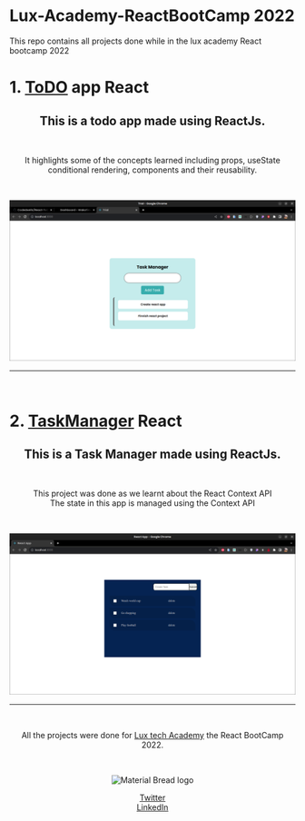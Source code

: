 # Lux-Academy-ReactBootCamp 2022
This repo contains all projects done while in the lux academy React bootcamp 2022

# 1. [ToDO](https://github.com/Codedwells/React-ToDo-app) app React
<h2 align="center">This is a <b>todo app</b> made using <b>ReactJs</b>.</h2><br>
<p align="center">
It highlights some of the concepts learned including props, useState <br>
 conditional rendering, components and their reusability.
</p> <br>

![Todo](./project2-ContextAPI/public/screenshots/Screenshot1%20.png)

---
<br>

# 2. [TaskManager](project2-ContextAPI/) React

<h2 align="center">This is a <b>Task Manager</b> made using <b>ReactJs</b>.</h2><br>
<p align="center">
This project was done as we  learnt about the React Context API <br>
The state in this app is managed using the Context API
</p> <br>

![Todo](./project2-ContextAPI/public/screenshots/Screenshot2.png)

---
<br>
<p align="center">
All the projects were done for <a href="https://dev.to/luxacademy">Lux tech Academy</a> the React BootCamp 2022.
</p>
<br>
<p align="center">
    <img width="200" src="https://res.cloudinary.com/practicaldev/image/fetch/s--wdLuzcFi--/c_fill,f_auto,fl_progressive,h_320,q_auto,w_320/https://dev-to-uploads.s3.amazonaws.com/uploads/organization/profile_image/4798/a10ada3b-9de5-4b51-bcca-ebf43860fec0.jpeg" alt="Material Bread logo">
    <div align="center">
    <a href="https://twitter.com/lux_academy">Twitter</a> <br>
    <a href="https://www.linkedin.com/company/lux-tech-academy/?originalSubdomain=ke">LinkedIn</a>
    </div>

</p>
